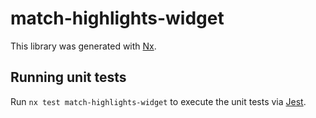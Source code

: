 # match-highlights-widget

This library was generated with [Nx](https://nx.dev).

## Running unit tests

Run `nx test match-highlights-widget` to execute the unit tests via [Jest](https://jestjs.io).
